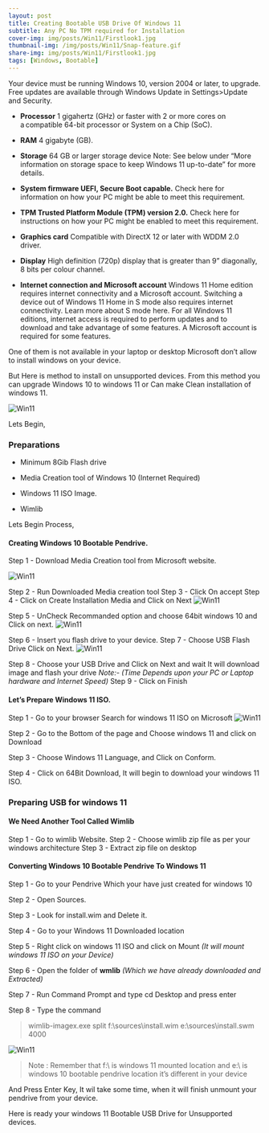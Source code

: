 ```yaml
---
layout: post
title: Creating Bootable USB Drive Of Windows 11
subtitle: Any PC No TPM required for Installation
cover-img: img/posts/Win11/Firstlook1.jpg
thumbnail-img: /img/posts/Win11/Snap-feature.gif
share-img: img/posts/Win11/Firstlook1.jpg
tags: [Windows, Bootable]
---
```


Your device must be running Windows 10, version 2004 or later, to upgrade. Free updates are available through Windows Update in Settings>Update and Security.

- **Processor** 1 gigahertz (GHz) or faster with 2 or more cores on a compatible 64-bit processor or System on a Chip (SoC).

- **RAM** 4 gigabyte (GB).

- **Storage** 64 GB or larger storage device Note: See below under “More information on storage space to keep Windows 11 up-to-date” for more details.

- **System firmware UEFI, Secure Boot capable.** Check here for information on how your PC might be able to meet this requirement.

- **TPM Trusted Platform Module (TPM) version 2.0.** Check here for instructions on how your PC might be enabled to meet this requirement.

- **Graphics card** Compatible with DirectX 12 or later with WDDM 2.0 driver.

- **Display** High definition (720p) display that is greater than 9” diagonally, 8 bits per colour channel.

- **Internet connection and Microsoft account** Windows 11 Home edition requires internet connectivity and a Microsoft account. Switching a device out of Windows 11 Home in S mode also requires internet connectivity. Learn more about S mode here. For all Windows 11 editions, internet access is required to perform updates and to download and take advantage of some features. A Microsoft account is required for some features.

One of them is not available in your laptop or desktop Microsoft don’t allow to install windows on your device. 

But Here is method to install on unsupported devices. From this method you can upgrade Windows 10 to windows 11 or Can make Clean installation of windows 11.

![Win11](/img/posts/Win11/Snap-feature.gif)

Lets Begin,

### Preparations 

- Minimum 8Gib Flash drive 

- Media Creation tool of Windows 10 (Internet Required)

- Windows 11 ISO Image.

- Wimlib

Lets Begin Process,
#### Creating Windows 10 Bootable Pendrive.

Step 1 - Download Media Creation tool from Microsoft website.

![Win11](/img/posts/Win11/Win10-Media-2.png)

Step 2 - Run Downloaded Media creation tool
Step 3 - Click On accept
Step 4 - Click on Create Installation Media and Click on Next
![Win11](/img/posts/Win11/Media-installation-3.png)

Step 5 - UnCheck Recommanded option and choose 64bit windows 10 and Click on next.
![Win11](/img/posts/Win11/64bit-4.png)

Step 6 - Insert you flash drive to your device.
Step 7 - Choose USB Flash Drive Click on Next.
![Win11](/img/posts/Win11/usbflash-5.png)

Step 8 - Choose your USB Drive and Click on Next and wait It will download image and flash your drive 
        _Note:- (Time Depends upon your PC or Laptop hardware and Internet Speed)_
Step 9 - Click on Finish

#### Let’s Prepare Windows 11 ISO.

Step 1 - Go to your browser Search for windows 11 ISO on Microsoft 
![Win11](/img/posts/Win11/Windows11-6.png)

Step 2 - Go to the Bottom of the page and Choose windows 11 and click on Download

Step 3 - Choose Windows 11 Language, and Click on Conform.

Step 4 - Click on 64Bit Download, It will begin to download your windows 11 ISO.

### Preparing USB for windows 11

#### We Need Another Tool Called Wimlib 
Step 1 - Go to wimlib Website.
Step 2 - Choose wimlib zip file as per your windows architecture 
Step 3 - Extract zip file on desktop

#### Converting  Windows 10 Bootable Pendrive To Windows 11 

Step 1 - Go to your Pendrive Which your have just created for windows 10

Step 2 - Open Sources.

Step 3 - Look for install.wim and Delete it.

Step 4 - Go to your Windows 11 Downloaded location

Step 5 - Right click on windows 11 ISO and click on Mount _(It will mount windows 11 ISO on your Device)_

Step 6 - Open the folder of **wmlib** _(Which we have already downloaded and Extracted)_

Step 7 - Run Command Prompt and type cd Desktop and press enter

Step 8 - Type the command 

> wimlib-imagex.exe split f:\sources\install.wim e:\sources\install.swm 4000 

![Win11](/img/posts/Win11/Cmd-7.png)

> Note : Remember that f:\ is windows 11 mounted location and e:\ is windows 10 bootable pendrive location it’s different in your device 

And Press Enter Key, It wil take some time, when it will finish unmount your pendrive from your device. 

Here is ready your windows 11 Bootable USB Drive for Unsupported devices.




